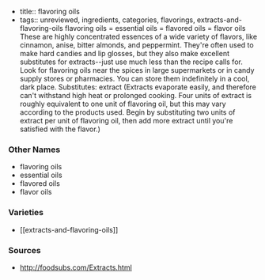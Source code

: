- title:: flavoring oils
- tags:: unreviewed, ingredients, categories, flavorings, extracts-and-flavoring-oils
flavoring oils = essential oils = flavored oils = flavor oils These are highly concentrated essences of a wide variety of flavors, like cinnamon, anise, bitter almonds, and peppermint. They're often used to make hard candies and lip glosses, but they also make excellent substitutes for extracts--just use much less than the recipe calls for. Look for flavoring oils near the spices in large supermarkets or in candy supply stores or pharmacies. You can store them indefinitely in a cool, dark place. Substitutes: extract (Extracts evaporate easily, and therefore can't withstand high heat or prolonged cooking. Four units of extract is roughly equivalent to one unit of flavoring oil, but this may vary according to the products used. Begin by substituting two units of extract per unit of flavoring oil, then add more extract until you're satisfied with the flavor.)

### Other Names

* flavoring oils
* essential oils
* flavored oils
* flavor oils

### Varieties

* [[extracts-and-flavoring-oils]]

### Sources
* http://foodsubs.com/Extracts.html
